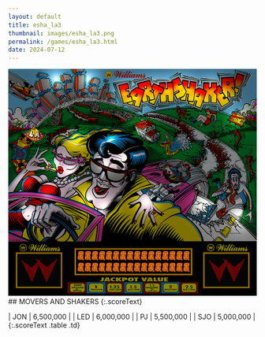 ```yaml
---
layout: default
title: esha_la3
thumbnail: images/esha_la3.png
permalink: /games/esha_la3.html
date: 2024-07-12
---
```


<img src="../images/esha_la3.png" class="gameThumbnail img-fluid mx-auto align-middle">
## MOVERS AND SHAKERS
{:.scoreText}

| JON | 6,500,000 | 
| LED | 6,000,000 | 
| PJ | 5,500,000 | 
| SJO | 5,000,000 | 
{:.scoreText .table .td}

